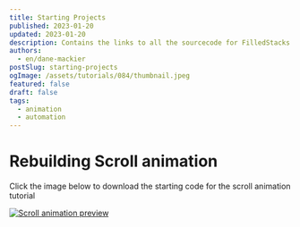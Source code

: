 ```yaml
---
title: Starting Projects
published: 2023-01-20
updated: 2023-01-20
description: Contains the links to all the sourcecode for FilledStacks tutorials
authors:
  - en/dane-mackier
postSlug: starting-projects
ogImage: /assets/tutorials/084/thumbnail.jpeg
featured: false
draft: false
tags:
  - animation
  - automation
---
```


# Rebuilding Scroll animation

Click the image below to download the starting code for the scroll animation tutorial

[![Scroll animation preview](/assets/blog/tutorials/084/084.jpeg)](https://firebasestorage.googleapis.com/v0/b/filledstacks.appspot.com/o/tutorials%2Fscroll_animations.zip?alt=media&token=1801acd6-6d24-4ffa-ab06-ee792fe5a2e6)
